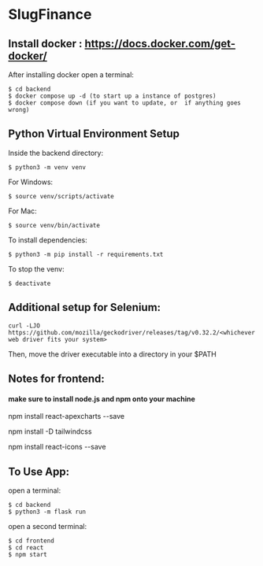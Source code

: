 # SlugFinance
## Install docker : https://docs.docker.com/get-docker/
After installing docker open a terminal:
```
$ cd backend
$ docker compose up -d (to start up a instance of postgres)
$ docker compose down (if you want to update, or  if anything goes wrong)
```

## Python Virtual Environment Setup

Inside the backend directory:
```
$ python3 -m venv venv
```
For Windows:
```
$ source venv/scripts/activate
```
For Mac:
```
$ source venv/bin/activate
```
To install dependencies:
```
$ python3 -m pip install -r requirements.txt
```
To stop the venv:
```
$ deactivate
```

## Additional setup for Selenium:
```
curl -LJO https://github.com/mozilla/geckodriver/releases/tag/v0.32.2/<whichever web driver fits your system>
```
Then, move the driver executable into a directory in your $PATH
## Notes for frontend:
#### make sure to install node.js and npm onto your machine

npm install react-apexcharts --save

npm install -D tailwindcss

npm install react-icons --save


## To Use App:

open a terminal:
```
$ cd backend
$ python3 -m flask run
```

open a second terminal:
```
$ cd frontend
$ cd react
$ npm start
```
